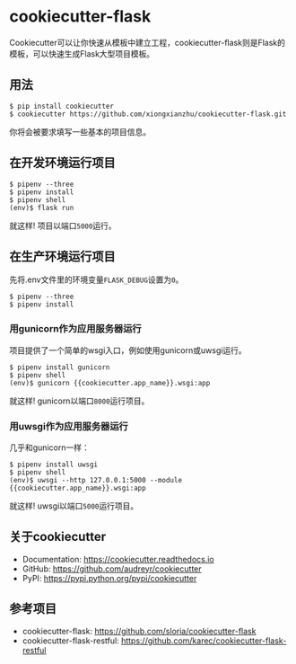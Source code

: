 # cookiecutter-flask

Cookiecutter可以让你快速从模板中建立工程，cookiecutter-flask则是Flask的模板，可以快速生成Flask大型项目模板。

## 用法

```
$ pip install cookiecutter
$ cookiecutter https://github.com/xiongxianzhu/cookiecutter-flask.git
```

你将会被要求填写一些基本的项目信息。

## 在开发环境运行项目

```
$ pipenv --three
$ pipenv install
$ pipenv shell
(env)$ flask run
```

就这样! 项目以端口`5000`运行。

## 在生产环境运行项目

先将.env文件里的环境变量`FLASK_DEBUG`设置为`0`。

```
$ pipenv --three
$ pipenv install
```


### 用gunicorn作为应用服务器运行

项目提供了一个简单的wsgi入口，例如使用gunicorn或uwsgi运行。

```
$ pipenv install gunicorn
$ pipenv shell
(env)$ gunicorn {{cookiecutter.app_name}}.wsgi:app
```

就这样! gunicorn以端口`8000`运行项目。

### 用uwsgi作为应用服务器运行

几乎和gunicorn一样：

```
$ pipenv install uwsgi
$ pipenv shell
(env)$ uwsgi --http 127.0.0.1:5000 --module {{cookiecutter.app_name}}.wsgi:app
```

就这样! uwsgi以端口`5000`运行项目。

## 关于cookiecutter

- Documentation: https://cookiecutter.readthedocs.io
- GitHub: https://github.com/audreyr/cookiecutter
- PyPI: https://pypi.python.org/pypi/cookiecutter

## 参考项目

- cookiecutter-flask: https://github.com/sloria/cookiecutter-flask
- cookiecutter-flask-restful: https://github.com/karec/cookiecutter-flask-restful


